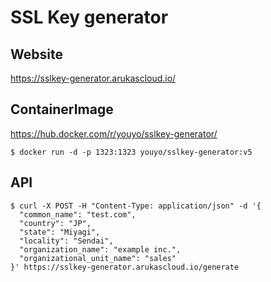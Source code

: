 # SSL Key generator

## Website

https://sslkey-generator.arukascloud.io/

## ContainerImage

https://hub.docker.com/r/youyo/sslkey-generator/

```
$ docker run -d -p 1323:1323 youyo/sslkey-generator:v5
```

## API

```
$ curl -X POST -H "Content-Type: application/json" -d '{
  "common_name": "test.com",
  "country": "JP",
  "state": "Miyagi",
  "locality": "Sendai",
  "organization_name": "example inc.",
  "organizational_unit_name": "sales"
}' https://sslkey-generator.arukascloud.io/generate
```
